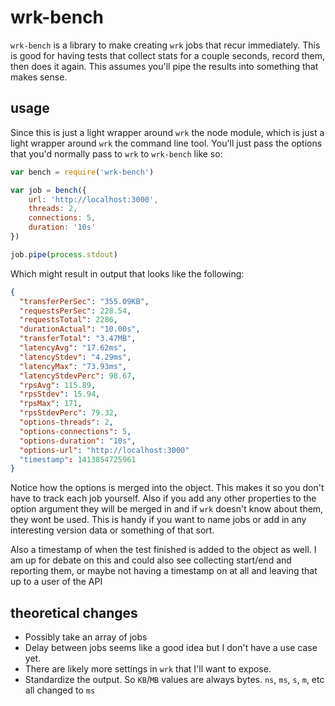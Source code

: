 # wrk-bench

`wrk-bench` is a library to make creating `wrk` jobs that recur immediately.
This is good for having tests that collect stats for a couple seconds, record
them, then does it again. This assumes you'll pipe the results into something
that makes sense.

## usage

Since this is just a light wrapper around `wrk` the node module, which is just a
light wrapper around `wrk` the command line tool. You'll just pass the options
that you'd normally pass to `wrk` to `wrk-bench` like so:

```javascript
var bench = require('wrk-bench')

var job = bench({
	url: 'http://localhost:3000',
	threads: 2,
    connections: 5,
	duration: '10s'
})

job.pipe(process.stdout)
```

Which might result in output that looks like the following:

```json
{
  "transferPerSec": "355.09KB",
  "requestsPerSec": 228.54,
  "requestsTotal": 2286,
  "durationActual": "10.00s",
  "transferTotal": "3.47MB",
  "latencyAvg": "17.62ms",
  "latencyStdev": "4.29ms",
  "latencyMax": "73.93ms",
  "latencyStdevPerc": 98.67,
  "rpsAvg": 115.89,
  "rpsStdev": 15.94,
  "rpsMax": 171,
  "rpsStdevPerc": 79.32,
  "options-threads": 2,
  "options-connections": 5,
  "options-duration": "10s",
  "options-url": "http://localhost:3000"
  "timestamp": 1413854725961
}
```

Notice how the options is merged into the object. This makes it so you don't
have to track each job yourself. Also if you add any other properties to the
option argument they will be merged in and if `wrk` doesn't know about them,
they wont be used. This is handy if you want to name jobs or add in any
interesting version data or something of that sort.

Also a timestamp of when the test finished is added to the object as well. I am
up for debate on this and could also see collecting start/end and reporting
them, or maybe not having a timestamp on at all and leaving that up to a user of
the API

## theoretical changes

* Possibly take an array of jobs
* Delay between jobs seems like a good idea but I don't have a use case yet.
* There are likely more settings in `wrk` that I'll want to expose.
* Standardize the output. So `KB`/`MB` values are always bytes. `ns`, `ms`, `s`,
  `m`, etc all changed to `ms`

